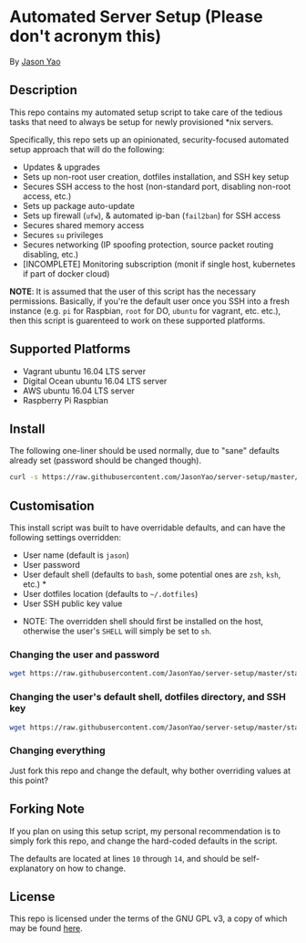 # Automated Server Setup (Please don't acronym this)
By [Jason Yao](https://github.com/JasonYao)

## Description
This repo contains my automated setup script to take care of the
tedious tasks that need to always be setup for newly provisioned
*nix  servers.

Specifically, this repo sets up an opinionated, security-focused
automated setup approach that will do the following:
- Updates & upgrades
- Sets up non-root user creation, dotfiles installation, and SSH key setup
- Secures SSH access to the host (non-standard port, disabling non-root access, etc.)
- Sets up package auto-update
- Sets up firewall (`ufw`), & automated ip-ban (`fail2ban`) for SSH access
- Secures shared memory access
- Secures `su` privileges
- Secures networking (IP spoofing protection, source packet routing disabling, etc.)
- [INCOMPLETE] Monitoring subscription (monit if single host, kubernetes if part of docker cloud)

**NOTE**: It is assumed that the user of this script
has the necessary permissions. Basically, if you're
the default user once you SSH into a fresh instance
(e.g. `pi` for Raspbian, `root` for DO, `ubuntu` for
vagrant, etc. etc.), then this script is guarenteed
to work on these supported platforms.

## Supported Platforms
- Vagrant ubuntu 16.04 LTS server
- Digital Ocean ubuntu 16.04 LTS server
- AWS ubuntu 16.04 LTS server
- Raspberry Pi Raspbian

## Install
The following one-liner should be used normally,
due to "sane" defaults already set (password should
be changed though).
```sh
curl -s https://raw.githubusercontent.com/JasonYao/server-setup/master/start | bash
```

## Customisation
This install script was built to have overridable defaults,
and can have the following settings overridden:
- User name (default is `jason`)
- User password
- User default shell (defaults to `bash`, some potential ones are `zsh`, `ksh`, etc.) *
- User dotfiles location (defaults to `~/.dotfiles`)
- User SSH public key value

* NOTE: The overridden shell should first be installed
on the host, otherwise the user's `SHELL` will simply
be set to `sh`.

### Changing the user and password
```sh
wget https://raw.githubusercontent.com/JasonYao/server-setup/master/start &> /dev/null && username="YOUR NAME HERE" password="YOUR PASSWORD HERE" bash start; rm -rf start
```

### Changing the user's default shell, dotfiles directory, and SSH key
```sh
wget https://raw.githubusercontent.com/JasonYao/server-setup/master/start &> /dev/null && defaultShell="zsh" dotfilesDirectory="/home/jason/.other_dir" sshPublicKey="ssh-ed25519 blahblahblahblah" bash start; rm -rf start
```

### Changing everything
Just fork this repo and change the default,
why bother overriding values at this point?

## Forking Note
If you plan on using this setup script,
my personal recommendation is to simply
fork this repo, and change the hard-coded
defaults in the script.

The defaults are located at lines `10`
through `14`, and should be self-explanatory
on how to change.

## License
This repo is licensed under the terms of the GNU GPL v3, a copy of which may be found [here](LICENSE).

